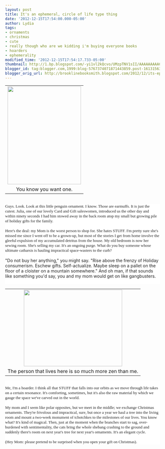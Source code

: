 ```yaml
---
layout: post
title: It's an ephemeral, circle of life type thing
date: '2012-12-15T17:54:00.000-05:00'
author: Lydia
tags:
- ornaments
- christmas
- cute
- really though who are we kidding i'm buying everyone books
- hoarders
- ephemerality
modified_time: '2012-12-15T17:54:17.733-05:00'
thumbnail: http://1.bp.blogspot.com/-yi1vl2kQcvo/UMzpTNV1sII/AAAAAAAAACM/YhiJ3wD3lXQ/s72-c/photo+(5).JPG
blogger_id: tag:blogger.com,1999:blog-5767374071871443859.post-1613156373631444898
blogger_orig_url: http://brooklinebooksmith.blogspot.com/2012/12/its-ephemeral-circle-of-life-type-thing.html
---
```


<table align="center" cellpadding="0" cellspacing="0" class="tr-caption-container" style="margin-left: auto; margin-right: auto; text-align: center;"><tbody><tr><td style="text-align: center;"><a href="http://1.bp.blogspot.com/-yi1vl2kQcvo/UMzpTNV1sII/AAAAAAAAACM/YhiJ3wD3lXQ/s1600/photo+(5).JPG" imageanchor="1" style="margin-left: auto; margin-right: auto;"><img border="0" height="320" src="http://1.bp.blogspot.com/-yi1vl2kQcvo/UMzpTNV1sII/AAAAAAAAACM/YhiJ3wD3lXQ/s320/photo+(5).JPG" width="239" /></a></td></tr><tr><td class="tr-caption" style="text-align: center;">You know you want one.</td></tr></tbody></table><br /><div style="background-color: white; color: #222222; font-family: arial, sans-serif; font-size: 13px;"><span style="font-family: 'Times New Roman'; font-size: small;">Guys. Look. Look at this little penguin ornament. I know. Those are earmuffs. It is just the cutest. Julia, one of our lovely Card and Gift saleswomen, introduced us the other day and within ninety seconds I had him stowed away in the back room atop my small but growing pile of holiday gifts for the family.</span></div><div style="background-color: white; color: #222222; font-family: arial, sans-serif; font-size: 13px;"><span style="font-family: 'Times New Roman'; font-size: small;"><br /></span></div><div style="background-color: white; color: #222222; font-family: arial, sans-serif; font-size: 13px;"><span style="font-family: 'Times New Roman'; font-size: small;">Here's the deal: my Mom is the worst person to shop for. She hates STUFF. I'm pretty sure she's missed me since I went off to be a grown-up, but most of the stories I get from home involve the gleeful expulsion of my accumulated detritus from the house. My old bedroom is now her sewing room. She's selling my car. It's an ongoing purge. What do you buy someone whose ultimate catharsis is hauling impractical space-wasters to the curb?</span></div><div style="background-color: white; color: #222222; font-family: arial, sans-serif; font-size: 13px;"><span style="font-family: 'Times New Roman'; font-size: small;"><br /></span></div><div style="background-color: white; color: #222222;">"Do not buy her anything," you might say. "Rise above the frenzy of Holiday consumerism. Eschew gifts. Self-actualize. Maybe sleep on a pallet on the floor of a cloister on a mountain somewhere." And oh man, if that sounds like something you'd say, you and my mom would get on like gangbusters.</div><div style="background-color: white; color: #222222;"><br /></div><table align="center" cellpadding="0" cellspacing="0" class="tr-caption-container" style="margin-left: auto; margin-right: auto; text-align: center;"><tbody><tr><td style="text-align: center;"><a href="http://www.todayandtomorrow.net/wp-content/uploads/2008/09/industrial_designer_house_4.jpg" imageanchor="1" style="margin-left: auto; margin-right: auto;"><img border="0" height="250" src="http://www.todayandtomorrow.net/wp-content/uploads/2008/09/industrial_designer_house_4.jpg" width="320" /></a></td></tr><tr><td class="tr-caption" style="text-align: center;">The person that lives here is so much more zen than me.</td></tr></tbody></table><div style="background-color: white; color: #222222; font-family: arial, sans-serif; font-size: 13px;"><span style="font-family: 'Times New Roman'; font-size: small;"><br /></span></div><div style="background-color: white; color: #222222; font-family: arial, sans-serif; font-size: 13px;"><span style="font-family: 'Times New Roman'; font-size: small;">Me, I'm a hoarder. I think all that STUFF that falls into our orbits as we move through life takes on a certain resonance. It's comforting, sometimes, but it's also the raw material by which we gauge the space we've carved out in the world.&nbsp;</span><br /><span style="font-family: 'Times New Roman'; font-size: small;"><br /></span><span style="font-family: 'Times New Roman'; font-size: small;">My mom and I seem like polar opposites, but we meet in the middle; we exchange Christmas ornaments. They're frivolous and impractical, sure, but once a year we haul a tree into the living room and mount a two-week monument of tchotchkes to the milestones of our lives. You know what? It's kind of magical. Then, just at the moment when the branches start to sag, over-burdened with sentimentality, the cats bring the whole shebang crashing to the ground and suddenly there's room on next year's tree for next year's ornaments. It's an elegant cycle.</span></div><div style="background-color: white; color: #222222; font-family: arial, sans-serif; font-size: 13px;"><span style="font-family: 'Times New Roman'; font-size: small;"><br /></span></div><div style="background-color: white; color: #222222; font-family: arial, sans-serif; font-size: 13px;"><span style="font-family: 'Times New Roman'; font-size: small;">(Hey Mom: please pretend to be surprised when you open your gift on Christmas).</span></div>